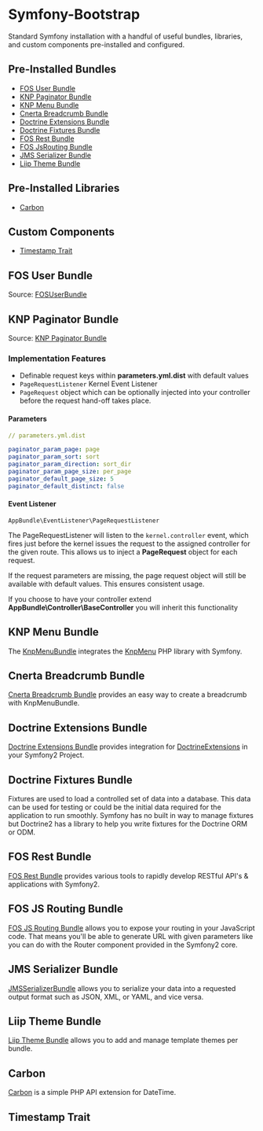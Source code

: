 Symfony-Bootstrap
=================
Standard Symfony installation with a handful of useful bundles, libraries, and custom components pre-installed and configured.
 

Pre-Installed Bundles
--------------------
- [FOS User Bundle](#fos-user-bundle)
- [KNP Paginator Bundle](#knp-paginator-bundle)
- [KNP Menu Bundle](#knp-menu-bundle)
- [Cnerta Breadcrumb Bundle](#cnerta-breadcrumb-bundle)
- [Doctrine Extensions Bundle](#doctrine-extensions-bundle)
- [Doctrine Fixtures Bundle](#doctrine-fixtures-bundle)
- [FOS Rest Bundle](#fos-rest-bundle)
- [FOS JsRouting Bundle](#fos-js-routing-bundle)
- [JMS Serializer Bundle](#jms-serializer-bundle)
- [Liip Theme Bundle](#liip-theme-bundle)


Pre-Installed Libraries
----------------------
- [Carbon](#carbon)



Custom Components
-----------------
- [Timestamp Trait](#timestamp-trait)




## FOS User Bundle
Source: [FOSUserBundle](https://github.com/FriendsOfSymfony/FOSUserBundle)



## KNP Paginator Bundle
Source: [KNP Paginator Bundle](http://jmsyst.com/bundles/JMSSerializerBundle)

### Implementation Features

- Definable request keys within **parameters.yml.dist** with default values
- ```PageRequestListener``` Kernel Event Listener
- ```PageRequest``` object which can be optionally injected into your controller before the request hand-off takes place.

#### Parameters
```yaml
// parameters.yml.dist

paginator_param_page: page
paginator_param_sort: sort
paginator_param_direction: sort_dir
paginator_param_page_size: per_page
paginator_default_page_size: 5
paginator_default_distinct: false
```

#### Event Listener
```
AppBundle\EventListener\PageRequestListener
```
The PageRequestListener will listen to the ```kernel.controller``` event, which fires just before the kernel issues the request to the assigned controller for the given route. This allows us to inject a **PageRequest** object for each request.

If the request parameters are missing, the page request object will still be available with default values. This ensures consistent usage.

If you choose to have your controller extend **AppBundle\Controller\BaseController** you will inherit this functionality





## KNP Menu Bundle
The [KnpMenuBundle](https://github.com/KnpLabs/KnpMenuBundle) integrates the [KnpMenu](https://github.com/KnpLabs/KnpMenu) PHP library with Symfony.

## Cnerta Breadcrumb Bundle
[Cnerta Breadcrumb Bundle](https://packagist.org/packages/cnerta/breadcrumb-bundle) provides an easy way to create a breadcrumb with KnpMenuBundle.

## Doctrine Extensions Bundle
[Doctrine Extensions Bundle](https://github.com/stof/StofDoctrineExtensionsBundle) provides integration for [DoctrineExtensions](https://github.com/Atlantic18/DoctrineExtensions) in your Symfony2 Project.

## Doctrine Fixtures Bundle
Fixtures are used to load a controlled set of data into a database. This data can be used for testing or could be the initial data required for the application to run smoothly. Symfony has no built in way to manage fixtures but Doctrine2 has a library to help you write fixtures for the Doctrine ORM or ODM.


## FOS Rest Bundle
[FOS Rest Bundle](https://github.com/FriendsOfSymfony/FOSRestBundle) provides various tools to rapidly develop RESTful API's & applications with Symfony2.

## FOS JS Routing Bundle
[FOS JS Routing Bundle](https://github.com/FriendsOfSymfony/FOSJsRoutingBundle) allows you to expose your routing in your JavaScript code. That means you'll be able to generate URL with given parameters like you can do with the Router component provided in the Symfony2 core.



## JMS Serializer Bundle
[JMSSerializerBundle](http://jmsyst.com/bundles/JMSSerializerBundle) allows you to serialize your data into a requested output format such as JSON, XML, or YAML, and vice versa.


## Liip Theme Bundle
[Liip Theme Bundle](https://github.com/liip/LiipThemeBundle) allows you to add and manage template themes per bundle.


## Carbon
[Carbon](https://github.com/briannesbitt/Carbon) is a simple PHP API extension for DateTime.


## Timestamp Trait